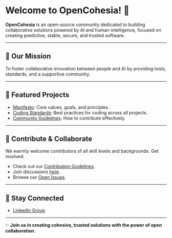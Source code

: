 # Welcome to OpenCohesia! 👋

**OpenCohesia** is an open-source community dedicated to building collaborative solutions powered by AI and human intelligence, focused on creating predictive, stable, secure, and trusted software.

---

## 🚀 Our Mission

To foster collaborative innovation between people and AI by providing tools, standards, and a supportive community.

---

## 🌟 Featured Projects
- [Manifesto](https://github.com/OpenCohesia/manifesto): Core values, goals, and principles.
- [Coding Standards](https://github.com/OpenCohesia/coding-standards): Best practices for coding across all projects.
- [Community Guidelines](https://github.com/OpenCohesia/community): How to contribute effectively.

---

## 🤝 Contribute & Collaborate

We warmly welcome contributors of all skill levels and backgrounds. Get involved:

- Check out our [Contribution Guidelines](https://github.com/OpenCohesia/community/blob/main/CONTRIBUTING.md).
- Join discussions [here](https://github.com/OpenCohesia/community/discussions).
- Browse our [Open Issues](https://github.com/orgs/OpenCohesia/projects).

---

## 📢 Stay Connected
- [LinkedIn Group](https://linkedin.com/groups/your-group-link)

---

✨ **Join us in creating cohesive, trusted solutions with the power of open collaboration.**

